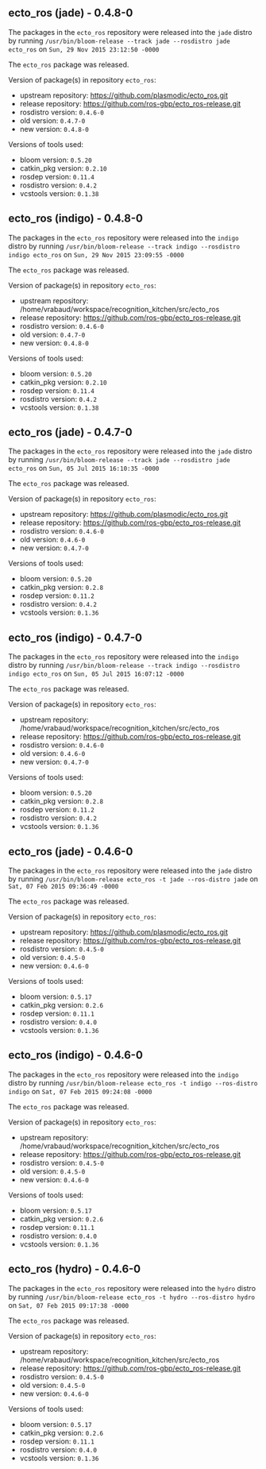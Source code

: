 ## ecto_ros (jade) - 0.4.8-0

The packages in the `ecto_ros` repository were released into the `jade` distro by running `/usr/bin/bloom-release --track jade --rosdistro jade ecto_ros` on `Sun, 29 Nov 2015 23:12:50 -0000`

The `ecto_ros` package was released.

Version of package(s) in repository `ecto_ros`:
- upstream repository: https://github.com/plasmodic/ecto_ros.git
- release repository: https://github.com/ros-gbp/ecto_ros-release.git
- rosdistro version: `0.4.6-0`
- old version: `0.4.7-0`
- new version: `0.4.8-0`

Versions of tools used:
- bloom version: `0.5.20`
- catkin_pkg version: `0.2.10`
- rosdep version: `0.11.4`
- rosdistro version: `0.4.2`
- vcstools version: `0.1.38`


## ecto_ros (indigo) - 0.4.8-0

The packages in the `ecto_ros` repository were released into the `indigo` distro by running `/usr/bin/bloom-release --track indigo --rosdistro indigo ecto_ros` on `Sun, 29 Nov 2015 23:09:55 -0000`

The `ecto_ros` package was released.

Version of package(s) in repository `ecto_ros`:
- upstream repository: /home/vrabaud/workspace/recognition_kitchen/src/ecto_ros
- release repository: https://github.com/ros-gbp/ecto_ros-release.git
- rosdistro version: `0.4.6-0`
- old version: `0.4.7-0`
- new version: `0.4.8-0`

Versions of tools used:
- bloom version: `0.5.20`
- catkin_pkg version: `0.2.10`
- rosdep version: `0.11.4`
- rosdistro version: `0.4.2`
- vcstools version: `0.1.38`


## ecto_ros (jade) - 0.4.7-0

The packages in the `ecto_ros` repository were released into the `jade` distro by running `/usr/bin/bloom-release --track jade --rosdistro jade ecto_ros` on `Sun, 05 Jul 2015 16:10:35 -0000`

The `ecto_ros` package was released.

Version of package(s) in repository `ecto_ros`:
- upstream repository: https://github.com/plasmodic/ecto_ros.git
- release repository: https://github.com/ros-gbp/ecto_ros-release.git
- rosdistro version: `0.4.6-0`
- old version: `0.4.6-0`
- new version: `0.4.7-0`

Versions of tools used:
- bloom version: `0.5.20`
- catkin_pkg version: `0.2.8`
- rosdep version: `0.11.2`
- rosdistro version: `0.4.2`
- vcstools version: `0.1.36`


## ecto_ros (indigo) - 0.4.7-0

The packages in the `ecto_ros` repository were released into the `indigo` distro by running `/usr/bin/bloom-release --track indigo --rosdistro indigo ecto_ros` on `Sun, 05 Jul 2015 16:07:12 -0000`

The `ecto_ros` package was released.

Version of package(s) in repository `ecto_ros`:
- upstream repository: /home/vrabaud/workspace/recognition_kitchen/src/ecto_ros
- release repository: https://github.com/ros-gbp/ecto_ros-release.git
- rosdistro version: `0.4.6-0`
- old version: `0.4.6-0`
- new version: `0.4.7-0`

Versions of tools used:
- bloom version: `0.5.20`
- catkin_pkg version: `0.2.8`
- rosdep version: `0.11.2`
- rosdistro version: `0.4.2`
- vcstools version: `0.1.36`


## ecto_ros (jade) - 0.4.6-0

The packages in the `ecto_ros` repository were released into the `jade` distro by running `/usr/bin/bloom-release ecto_ros -t jade --ros-distro jade` on `Sat, 07 Feb 2015 09:36:49 -0000`

The `ecto_ros` package was released.

Version of package(s) in repository `ecto_ros`:
- upstream repository: https://github.com/plasmodic/ecto_ros.git
- release repository: https://github.com/ros-gbp/ecto_ros-release.git
- rosdistro version: `0.4.5-0`
- old version: `0.4.5-0`
- new version: `0.4.6-0`

Versions of tools used:
- bloom version: `0.5.17`
- catkin_pkg version: `0.2.6`
- rosdep version: `0.11.1`
- rosdistro version: `0.4.0`
- vcstools version: `0.1.36`


## ecto_ros (indigo) - 0.4.6-0

The packages in the `ecto_ros` repository were released into the `indigo` distro by running `/usr/bin/bloom-release ecto_ros -t indigo --ros-distro indigo` on `Sat, 07 Feb 2015 09:24:08 -0000`

The `ecto_ros` package was released.

Version of package(s) in repository `ecto_ros`:
- upstream repository: /home/vrabaud/workspace/recognition_kitchen/src/ecto_ros
- release repository: https://github.com/ros-gbp/ecto_ros-release.git
- rosdistro version: `0.4.5-0`
- old version: `0.4.5-0`
- new version: `0.4.6-0`

Versions of tools used:
- bloom version: `0.5.17`
- catkin_pkg version: `0.2.6`
- rosdep version: `0.11.1`
- rosdistro version: `0.4.0`
- vcstools version: `0.1.36`


## ecto_ros (hydro) - 0.4.6-0

The packages in the `ecto_ros` repository were released into the `hydro` distro by running `/usr/bin/bloom-release ecto_ros -t hydro --ros-distro hydro` on `Sat, 07 Feb 2015 09:17:38 -0000`

The `ecto_ros` package was released.

Version of package(s) in repository `ecto_ros`:
- upstream repository: /home/vrabaud/workspace/recognition_kitchen/src/ecto_ros
- release repository: https://github.com/ros-gbp/ecto_ros-release.git
- rosdistro version: `0.4.5-0`
- old version: `0.4.5-0`
- new version: `0.4.6-0`

Versions of tools used:
- bloom version: `0.5.17`
- catkin_pkg version: `0.2.6`
- rosdep version: `0.11.1`
- rosdistro version: `0.4.0`
- vcstools version: `0.1.36`


